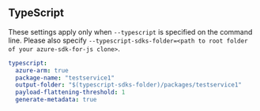 ## TypeScript

These settings apply only when `--typescript` is specified on the command line.
Please also specify `--typescript-sdks-folder=<path to root folder of your azure-sdk-for-js clone>`.

```yaml $(typescript)
typescript:
  azure-arm: true
  package-name: "testservice1"
  output-folder: "$(typescript-sdks-folder)/packages/testservice1"
  payload-flattening-threshold: 1
  generate-metadata: true
```
